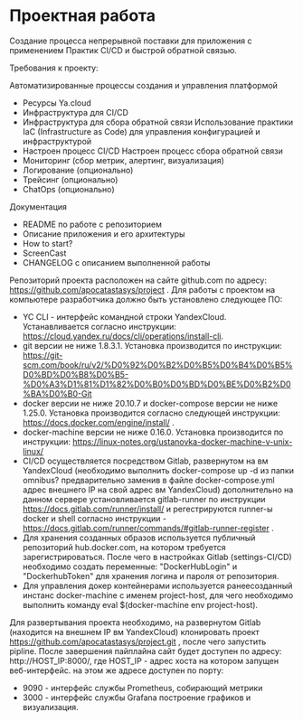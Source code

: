 # Проектная работа

Создание процесса непрерывной поставки для приложения с применением Практик CI/CD и быстрой обратной связью.

Требования к проекту:

Автоматизированные процессы создания и управления платформой
- Ресурсы Ya.cloud
- Инфраструктура для CI/CD
- Инфраструктура для сбора обратной связи
Использование практики IaC (Infrastructure as Code) для управления
конфигурацией и инфраструктурой
- Настроен процесс CI/CD
Настроен процесс сбора обратной связи
- Мониторинг (сбор метрик, алертинг, визуализация)
- Логирование (опционально)
- Трейсинг (опционально)
- ChatOps (опционально)

Документация
- README по работе с репозиторием
- Описание приложения и его архитектуры
- How to start?
- ScreenCast
- CHANGELOG с описанием выполненной работы


Репозиторий проекта расположен на сайте github.com по адресу: https://github.com/apocatastasys/project .
Для работы с проектом на компьютере разработчика должно быть установлено следующее ПО:
 - YC CLI - интерфейс командной строки YandexCloud. Устанавливается согласно инструкции: https://cloud.yandex.ru/docs/cli/operations/install-cli.
 - git версии не ниже 1.8.3.1. Установка производится по инструкции: https://git-scm.com/book/ru/v2/%D0%92%D0%B2%D0%B5%D0%B4%D0%B5%D0%BD%D0%B8%D0%B5-%D0%A3%D1%81%D1%82%D0%B0%D0%BD%D0%BE%D0%B2%D0%BA%D0%B0-Git
 - docker версии не ниже 20.10.7 и docker-compose версии не ниже 1.25.0. Установка производится согласно следующей инструкции: https://docs.docker.com/engine/install/ .
 - docker-machine версии не ниже  0.16.0. Установка производится по инструкции: https://linux-notes.org/ustanovka-docker-machine-v-unix-linux/ 
 - CI/CD осуществляется посредством Gitlab, развернутом на вм YandexCloud (необходимо выполнить docker-compose up -d из папки omnibus? предварительно заменив в файле docker-compose.yml адрес внешнего IP на свой адрес  вм YandexCloud) дополнительно на данном сервере установливается gitlab-runner по инструкции https://docs.gitlab.com/runner/install/ и регестрируются runner-ы docker и shell согласно инструкции - https://docs.gitlab.com/runner/commands/#gitlab-runner-register .
 - Для хранения созданных образов используется публичный репозиторий hub.docker.com, на котором требуется зарегистрироваться. После чего в настройках Gitlab (settings-CI/CD) необходимо создать переменные: "DockerHubLogin" и "DockerhubToken" для хранения логина и пароля от репозитория.
 - Для управления докер контейнерами используется ранеесозданный инстанс docker-machine с именем project-host, для чего необходимо выполнить команду  eval $(docker-machine env project-host).

Для развертывания проекта необходимо, на развернутом Gitlab (находится на внешнем IP вм YandexCloud) клонировать проект https://github.com/apocatastasys/project.git , после чего запустить pipline.
После завершения пайплайна сайт будет доступен по адресу: http://HOST_IP:8000/, где HOST_IP - адрес хоста на котором запущен веб-интерфейс. 
на этом же адресе доступен по порту:
 - 9090 - интерфейс службы Prometheus, собирающий метрики
 - 3000 - интерфейс службы Grafana построение графиков и визуализация.
